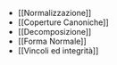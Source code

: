 - [[Normalizzazione]]
- [[Coperture Canoniche]]
- [[Decomposizione]] 
- [[Forma Normale]]
- [[Vincoli ed integrità]]